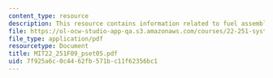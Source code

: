 ```yaml
---
content_type: resource
description: This resource contains information related to fuel assembly distribution.
file: https://ol-ocw-studio-app-qa.s3.amazonaws.com/courses/22-251-systems-analysis-of-the-nuclear-fuel-cycle-fall-2009/7f925a6c0c4462fb571bc11f62356bc1_MIT22_251F09_pset05.pdf
file_type: application/pdf
resourcetype: Document
title: MIT22_251F09_pset05.pdf
uid: 7f925a6c-0c44-62fb-571b-c11f62356bc1
---
```

